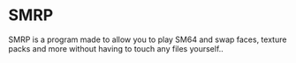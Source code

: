 # SMRP
SMRP is a program made to allow you to play SM64 and swap faces, texture packs and more without having to touch any files yourself..
